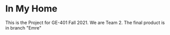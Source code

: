 # In My Home
 This is the Project for GE-401 Fall 2021. We are Team 2.
 The final product is in branch "Emre"
